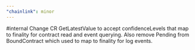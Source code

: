 ```yaml
---
"chainlink": minor
---
```


#internal Change CR GetLatestValue to accept confidenceLevels that map to finality for contract read and event querying. Also remove Pending from BoundContract which used to map to finality for log events.
